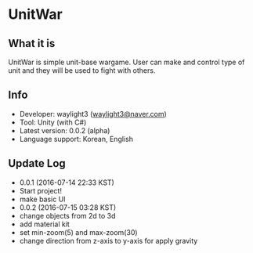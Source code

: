 # UnitWar
## What it is
UnitWar is simple unit-base wargame. User can make and control type of unit and they will be used to fight with others.

## Info
* Developer: waylight3 (waylight3@naver.com)
* Tool: Unity (with C#)
* Latest version: 0.0.2 (alpha)
* Language support: Korean, English

## Update Log
* 0.0.1 (2016-07-14 22:33 KST)
 * Start project!
 * make basic UI
* 0.0.2 (2016-07-15 03:28 KST)
 * change objects from 2d to 3d
 * add material kit
 * set min-zoom(5) and max-zoom(30)
 * change direction from z-axis to y-axis for apply gravity